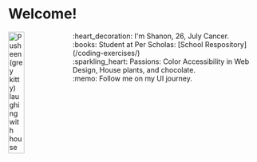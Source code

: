 # Welcome!
<img align="left"
    src="https://media1.giphy.com/media/9oa3sE4IdWbqO61WGT/giphy.gif?cid=ecf05e47irkx0225h3e8wdyv6wbkvj691crbwj4eo2h4eeeq&ep=v1_stickers_search&rid=giphy.gif"
    alt="Pusheen(grey kitty) laughing with house plants in the background"
    width="25%"
    height="auto">
<ul style="list-style:none;">
    <li>:heart_decoration: I'm Shanon, 26, July Cancer.
    <li>:books: Student at Per Scholas: [School Respository](/coding-exercises/)
    <li>:sparkling_heart: Passions: Color Accessibility in Web Design, House plants, and chocolate.
    <li>:memo: Follow me on my UI journey.
<ul>